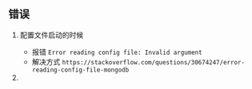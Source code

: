 ## 错误

1. 配置文件启动的时候

   * 报错  `Error reading config file: Invalid argument`
   * 解决方式 `https://stackoverflow.com/questions/30674247/error-reading-config-file-mongodb`
2. 